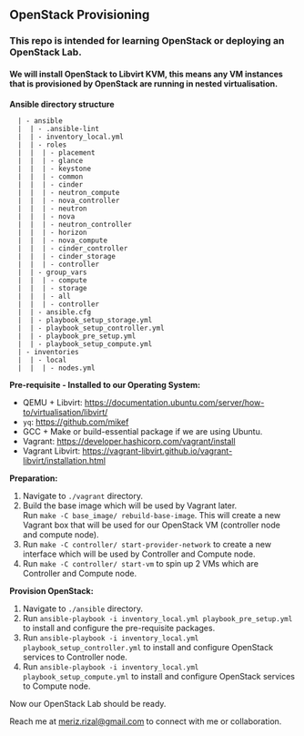 ## OpenStack Provisioning

### This repo is intended for learning OpenStack or deploying an OpenStack Lab.
#### We will install OpenStack to Libvirt KVM, this means any VM instances that is provisioned by OpenStack are running in nested virtualisation.

**Ansible directory structure**
```
  | - ansible
  |  | - .ansible-lint
  |  | - inventory_local.yml
  |  | - roles
  |  |  | - placement
  |  |  | - glance
  |  |  | - keystone
  |  |  | - common
  |  |  | - cinder
  |  |  | - neutron_compute
  |  |  | - nova_controller
  |  |  | - neutron
  |  |  | - nova
  |  |  | - neutron_controller
  |  |  | - horizon
  |  |  | - nova_compute
  |  |  | - cinder_controller
  |  |  | - cinder_storage
  |  |  | - controller
  |  | - group_vars
  |  |  | - compute
  |  |  | - storage
  |  |  | - all
  |  |  | - controller
  |  | - ansible.cfg
  |  | - playbook_setup_storage.yml
  |  | - playbook_setup_controller.yml
  |  | - playbook_pre_setup.yml
  |  | - playbook_setup_compute.yml
  | - inventories
  |  | - local
  |  |  | - nodes.yml
```

**Pre-requisite - Installed to our Operating System:**
- QEMU + Libvirt: https://documentation.ubuntu.com/server/how-to/virtualisation/libvirt/
- `yq`: https://github.com/mikef
- GCC + Make or build-essential package if we are using Ubuntu.
- Vagrant: https://developer.hashicorp.com/vagrant/install
- Vagrant Libvirt: https://vagrant-libvirt.github.io/vagrant-libvirt/installation.html


**Preparation:**
1. Navigate to `./vagrant` directory.
2. Build the base image which will be used by Vagrant later.<br>
Run `make -C base_image/ rebuild-base-image`. This will create a new Vagrant box that will be used for our OpenStack VM (controller node and compute node).
3. Run `make -C controller/ start-provider-network` to create a new interface which will be used by Controller and Compute node.
4. Run `make -C controller/ start-vm` to spin up 2 VMs which are Controller and Compute node.

**Provision OpenStack:**
1. Navigate to `./ansible` directory.
2. Run `ansible-playbook -i inventory_local.yml playbook_pre_setup.yml` to install and configure the pre-requisite packages.
3. Run `ansible-playbook -i inventory_local.yml playbook_setup_controller.yml` to install and configure OpenStack services to Controller node.
4. Run `ansible-playbook -i inventory_local.yml playbook_setup_compute.yml` to install and configure OpenStack services to Compute node.

Now our OpenStack Lab should be ready.

Reach me at meriz.rizal@gmail.com to connect with me or collaboration.